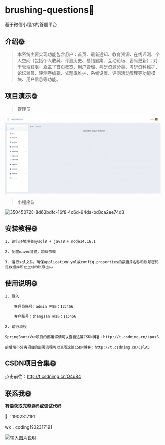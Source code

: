 #  brushing-questions🎂

基于微信小程序的答题平台



## 介绍🌞

> 本系统主要实现功能包含用户：首页、最新通知、教育资源、在线评测、个人空间（包括个人收藏、评测历史、易错题集、互动论坛、密码更新）；对于管理权限，涵盖了首页概览、用户管理、考研资源分类、考研资料维护、论坛监管、评测卷编辑、试题库维护、系统设置、评测活动管理等功能模块、用户信息等功能。



## 项目演示🌞

> 管理员

![350438847-9ef841e3-c101-4e78-8624-f4c817edd850](files/350438847-9ef841e3-c101-4e78-8624-f4c817edd850.gif)

> 小程序端

![350450726-8d63bdfc-16f8-4c6d-94da-bd3ca2ee74d3](files/350450726-8d63bdfc-16f8-4c6d-94da-bd3ca2ee74d3.gif)

## 安装教程🌞

```
1. 运行环境准备mysql8 + java8 + node14.16.1

2. 配置maven路径，加载依赖

3. 运行sql文件，确保application.yml或config.properties的数据库名称和账号密码是数据库所在主机的账号密码
```



## 使用说明🌞

```
1. 登入

    管理员账号：admin 密码：123456

    客户账号：zhangsan 密码：123456
  
2. 运行流程

SpringBoot+Vue项目的部署详情可以查看这篇CSDN博客：http://t.csdnimg.cn/kpuxS

前后端不分离项目的部署流程可以查看这篇CSDN博客：http://t.csdnimg.cn/CslA5
```



## CSDN项目合集🌞

点击前往：http://t.csdnimg.cn/Q4u84



## 联系我🌞

**有偿获取完整源码或调试代码**

🐧：1902317191

wx：coding1902317191



![输入图片说明](https://gitee.com/luooin/liulangdongwujiuzhu/raw/main/files/image3.png)